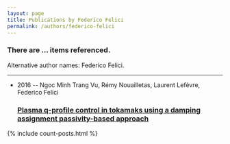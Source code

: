 ```yaml
---
layout: page
title: Publications by Federico Felici
permalink: /authors/federico-felici
---
```


<h3 id="number-posts">There are ... items referenced.</h3>
<p id='info-authors'>Alternative author names: Federico Felici.</p>
<hr />
<ul class="post-list">
<li><span class='post-meta'>2016 -- Ngoc Minh Trang Vu, Rémy Nouailletas, Laurent Lefèvre, Federico Felici</span><h3><a class='post-link' href="{{ site.baseurl }}/plasma-q-profile-control-in-tokamaks-using-a-damping-assignment-passivity-based-approach">Plasma q-profile control in tokamaks using a damping assignment passivity-based approach</a></h3></li>

</ul>
{% include count-posts.html %}
